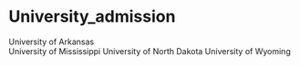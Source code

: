 # University_admission <br>
University of Arkansas <br>
University of Mississippi
University of North Dakota
University of Wyoming
